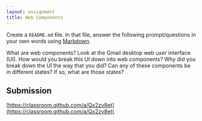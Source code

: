 ```yaml
---
layout: assignment
title: Web Components
---
```


Create a `README.md` file. In that file, answer the following prompt/questions in your own words using [Markdown](https://www.markdownguide.org/cheat-sheet/).

What are web components? Look at the Gmail desktop web user interface (UI). How would you break this UI down into web components? Why did you break down the UI the way that you did? Can any of these components be in different states? If so, what are those states?

## Submission

[https://classroom.github.com/a/Qx2zv8et](https://classroom.github.com/a/Qx2zv8et)

